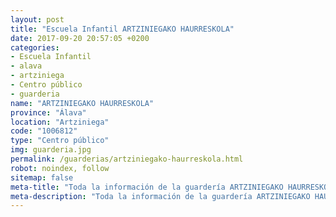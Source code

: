 ```yaml
---
layout: post
title: "Escuela Infantil ARTZINIEGAKO HAURRESKOLA"
date: 2017-09-20 20:57:05 +0200
categories:
- Escuela Infantil
- alava
- artziniega
- Centro público
- guarderia
name: "ARTZINIEGAKO HAURRESKOLA"
province: "Álava"
location: "Artziniega"
code: "1006812"
type: "Centro público"
img: guarderia.jpg
permalink: /guarderias/artziniegako-haurreskola.html
robot: noindex, follow
sitemap: false
meta-title: "Toda la información de la guardería ARTZINIEGAKO HAURRESKOLA"
meta-description: "Toda la información de la guardería ARTZINIEGAKO HAURRESKOLA"
---
```

